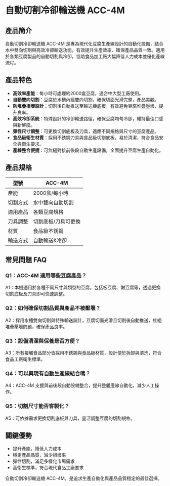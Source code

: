 # 自動切割冷卻輸送機 ACC-4M

## 產品簡介
自動切割冷卻輸送機 ACC-4M 是專為現代化豆腐生產線設計的自動化設備，結合水中雙向切割與高效冷卻輸送功能，有效提升生產效率、確保產品品質一致。適用於各類豆腐製品的自動切割與冷卻，協助食品加工廠大幅降低人力成本並優化產線流程。

## 產品特色

- **高效率產能**：每小時可處理約2000盒豆腐，適合中大型工廠使用。
- **自動雙向切割**：豆腐於水槽內經雙向切割，確保切面光滑完整，產品美觀。
- **防堆疊損壞設計**：切割後自動推送至輸送機底板，有效避免豆腐堆疊壓壞，提升良率。
- **高效冷卻系統**：特殊設計的冷卻輸送路徑，確保豆腐均勻冷卻，維持最佳口感與新鮮度。
- **彈性尺寸調整**：可更換切割底板及刀具，適應不同規格與尺寸的豆腐產品。
- **食品級衛生材質**：採用不銹鋼刀具與食品級切割底板，易於清潔，符合食品安全與衛生要求。
- **產線整合便捷**：可無縫對接前後段自動生產設備，全面提升豆腐生產自動化。

## 產品規格

| 型號      | ACC-4M            |
|-----------|-------------------|
| 產能      | 2000盒/每小時     |
| 切割方式  | 水中雙向自動切割  |
| 適用產品  | 各類豆腐規格      |
| 刀具調整  | 切割底板/刀具可更換|
| 材質      | 食品級不銹鋼      |
| 輸送方式  | 自動輸送&冷卻     |

## 常見問題 FAQ

### Q1：ACC-4M 適用哪些豆腐產品？
A1：本機適用於各種不同尺寸與類型的豆腐，包括板豆腐、嫩豆腐等，透過更換切割底板及刀具即可快速調整。

### Q2：如何確保切割品質與產品不被壓壞？
A2：採用水槽雙向切割與特殊輸送設計，豆腐切面光滑且切割後自動推送，杜絕堆疊壓壞問題，確保產品良率。

### Q3：設備清潔與保養是否方便？
A3：所有接觸食品部分皆採用不銹鋼與食品級材質，設計便於拆卸與清洗，符合食品工廠衛生標準。

### Q4：可以與現有自動生產線結合嗎？
A4：ACC-4M 支援與前後段自動設備整合，提升整體產線自動化，減少人工操作。

### Q5：切割尺寸能否客製化？
A5：可依據需求更換切割底板與刀具，靈活調整豆腐的切割規格。

## 關鍵優勢

- 提升產能，降低人力成本
- 穩定產品品質，減少損壞率
- 彈性切割，滿足多樣化市場需求
- 高衛生標準，符合現代食品工廠要求

自動切割冷卻輸送機 ACC-4M，是追求生產自動化與產品品質穩定的最佳選擇。